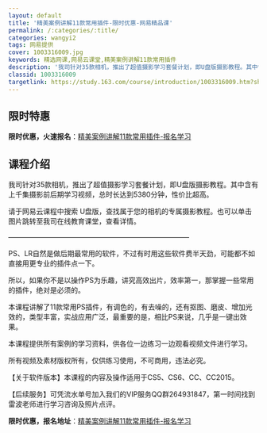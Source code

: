 ```yaml
---
layout: default
title: '精美案例讲解11款常用插件-限时优惠-网易精品课'
permalink: /:categories/:title/
categories: wangyi2
tags: 网易提供
cover: 1003316009.jpg
keywords: 精选网课,网易云课堂,精美案例讲解11款常用插件
description: '我司针对35款相机，推出了超值摄影学习套餐计划，即U盘版摄影教程。其中含有上千集摄影前后期学习视频，总时长达到5380分'
classid: 1003316009
targetlink: https://study.163.com/course/introduction/1003316009.htm?share=1&shareId=1025206652&utm_campaign=share&utm_medium=iphoneShare&utm_source=&utm_u=1025206652
---
```


## 限时特惠

**限时优惠，火速报名**：[精美案例讲解11款常用插件-报名学习](https://study.163.com/course/introduction/1003316009.htm?share=1&shareId=1025206652&utm_campaign=share&utm_medium=iphoneShare&utm_source=&utm_u=1025206652)

## 课程介绍

我司针对35款相机，推出了超值摄影学习套餐计划，即U盘版摄影教程。其中含有上千集摄影前后期学习视频，总时长达到5380分钟，性价比超高。



请于网易云课程中搜索   U盘版，查找属于您的相机的专属摄影教程。也可以单击图片跳转至我司在线教育课堂，查看详情。



——————————————————————————



PS、LR自然是做后期最常用的软件，不过有时用这些软件费半天劲，可能都不如直接用更专业的插件点一下。

所以，如果你不是以操作PS为乐趣，讲究高效出片，效率第一，那掌握一些常用的插件，绝对是必须的。

本课程讲解了11款常用PS插件，有调色的，有去噪的，还有抠图、磨皮、增加光效的，类型丰富，实战应用广泛，最重要的是，相比PS来说，几乎是一键出效果。

本课程提供所有案例的学习资料，供各位一边练习一边观看视频文件进行学习。

所有视频及素材版权所有，仅供练习使用，不可商用，违法必究。

【关于软件版本】本课程的内容及操作适用于CS5、CS6、CC、CC2015。



【后续服务】可凭流水单号加入我们的VIP服务QQ群264931847，第一时间找到雷波老师进行学习咨询及照片点评。

**限时优惠，报名地址**：[精美案例讲解11款常用插件-报名学习](https://study.163.com/course/introduction/1003316009.htm?share=1&shareId=1025206652&utm_campaign=share&utm_medium=iphoneShare&utm_source=&utm_u=1025206652)

